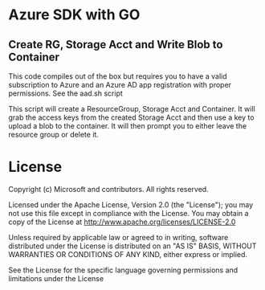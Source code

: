 # Azure SDK with GO
## Create RG, Storage Acct and Write Blob to Container

This code compiles out of the box but requires you to have a valid subscription
to Azure and an Azure AD app registration with proper permissions.  See the
aad.sh script

This script will create a ResourceGroup, Storage Acct and Container.  It will 
grab the access keys from the created Storage Acct and then use a key to 
upload a blob to the container.  It will then prompt you to either leave the
resource group or delete it.

# License

Copyright (c) Microsoft and contributors.  All rights reserved.

Licensed under the Apache License, Version 2.0 (the "License");
you may not use this file except in compliance with the License.
You may obtain a copy of the License at
http://www.apache.org/licenses/LICENSE-2.0

Unless required by applicable law or agreed to in writing, software
distributed under the License is distributed on an "AS IS" BASIS,
WITHOUT WARRANTIES OR CONDITIONS OF ANY KIND, either express or implied.

See the License for the specific language governing permissions and
limitations under the License
